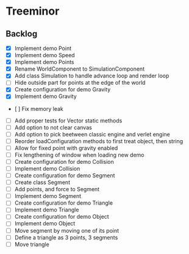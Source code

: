 # Treeminor

## Backlog

- [x] Implement demo Point
- [x] Implement demo Speed
- [x] Implement demo Points
- [x] Rename WorldComponent to SimulationComponent
- [x] Add class Simulation to handle advance loop and render loop
- [ ] Hide outside part for points at the edge of the world
- [x] Create configuration for demo Gravity
- [x] Implement demo Gravity
- [ ] Fix memory leak
- [ ] Add proper tests for Vector static methods
- [ ] Add option to not clear canvas
- [ ] Add option to pick beetween classic engine and verlet engine
- [ ] Reorder loadConfiguration methods to first treat object, then string
- [ ] Allow for fixed point with gravity enabled
- [ ] Fix lengthening of window when loading new demo
- [ ] Create configuration for demo Collision
- [ ] Implement demo Collision
- [ ] Create configuration for demo Segment
- [ ] Create class Segment
- [ ] Add points, and force to Segment
- [ ] Implement demo Segment
- [ ] Create configuration for demo Triangle
- [ ] Implement demo Triangle
- [ ] Create configuration for demo Object
- [ ] Implement demo Object
- [ ] Move segment by moving one of its point
- [ ] Define a triangle as 3 points, 3 segments
- [ ] Move triangle
